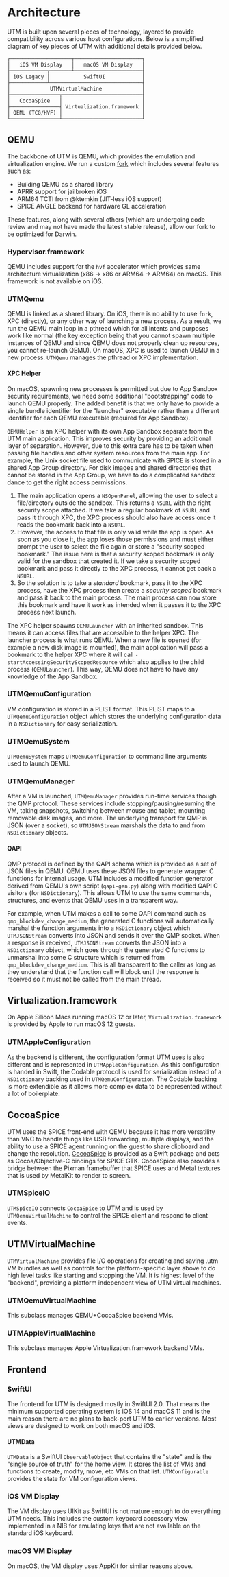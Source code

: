 # Architecture

UTM is built upon several pieces of technology, layered to provide compatibility across various host configurations. Below is a simplified diagram of key pieces of UTM with additional details provided below.

```
┌────────────────────┬──────────────────────┐
│   iOS VM Display   │   macOS VM Display   │
├────────────┬───────┴──────────────────────┤
│ iOS Legacy │           SwiftUI            │
├────────────┴──────────────────────────────┤
│             UTMVirtualMachine             │
├────────────────┬──────────────────────────┤
│   CocoaSpice   │                          │
├────────────────┤ Virtualization.framework │
│ QEMU (TCG/HVF) │                          │
└────────────────┴──────────────────────────┘
```

## QEMU

The backbone of UTM is QEMU, which provides the emulation and virtualization engine. We run a custom [fork][1] which includes several features such as:

* Building QEMU as a shared library
* APRR support for jailbroken iOS
* ARM64 TCTI from @ktemkin (JIT-less iOS support)
* SPICE ANGLE backend for hardware GL acceleration

These features, along with several others (which are undergoing code review and may not have made the latest stable release), allow our fork to be optimized for Darwin.

### Hypervisor.framework

QEMU includes support for the `hvf` accelerator which provides same architecture virtualization (x86 -> x86 or ARM64 -> ARM64) on macOS. This framework is not available on iOS.

### UTMQemu

QEMU is linked as a shared library. On iOS, there is no ability to use `fork`, XPC (directly), or any other way of launching a new process. As a result, we run the QEMU main loop in a pthread which for all intents and purposes work like normal (the key exception being that you cannot spawn multiple instances of QEMU and since QEMU does not properly clean up resources, you cannot re-launch QEMU). On macOS, XPC is used to launch QEMU in a new process. `UTMQemu` manages the pthread or XPC implementation.

#### XPC Helper

On macOS, spawning new processes is permitted but due to App Sandbox security requirements, we need some additional "bootstrapping" code to launch QEMU properly. The added benefit is that we only have to provide a single bundle identifier for the "launcher" executable rather than a different identifier for each QEMU executable (required for App Sandbox).

`QEMUHelper` is an XPC helper with its own App Sandbox separate from the UTM main application. This improves security by providing an additional layer of separation. However, due to this extra care has to be taken when passing file handles and other system resources from the main app. For example, the Unix socket file used to communicate with SPICE is stored in a shared App Group directory. For disk images and shared directories that cannot be stored in the App Group, we have to do a complicated sandbox dance to get the right access permissions.

1. The main application opens a `NSOpenPanel`, allowing the user to select a file/directory outside the sandbox. This returns a `NSURL` with the right security scope attached. If we take a regular bookmark of `NSURL` and pass it through XPC, the XPC process should also have access once it reads the bookmark back into a `NSURL`.
2. However, the access to that file is only valid while the app is open. As soon as you close it, the app loses those permissions and must either prompt the user to select the file again or store a "security scoped bookmark." The issue here is that a security scoped bookmark is only valid for the sandbox that created it. If we take a security scoped bookmark and pass it directly to the XPC process, it cannot get back a `NSURL`.
3. So the solution is to take a *standard* bookmark, pass it to the XPC process, have the XPC process then create a *security scoped* bookmark and pass it back to the main process. The main process can now store this bookmark and have it work as intended when it passes it to the XPC process next launch.

The XPC helper spawns `QEMULauncher` with an inherited sandbox. This means it can access files that are accessible to the helper XPC. The launcher process is what runs QEMU. When a new file is opened (for example a new disk image is mounted), the main application will pass a bookmark to the helper XPC where it will call `-startAccessingSecurityScopedResource` which also applies to the child process (`QEMULauncher`). This way, QEMU does not have to have any knowledge of the App Sandbox.

### UTMQemuConfiguration

VM configuration is stored in a PLIST format. This PLIST maps to a `UTMQemuConfiguration` object which stores the underlying configuration data in a `NSDictionary` for easy serialization.

### UTMQemuSystem

`UTMQemuSystem` maps `UTMQemuConfiguration` to command line arguments used to launch QEMU.

### UTMQemuManager

After a VM is launched, `UTMQemuManager` provides run-time services though the QMP protocol. These services include stopping/pausing/resuming the VM, taking snapshots, switching between mouse and tablet, mounting removable disk images, and more. The underlying transport for QMP is JSON (over a socket), so `UTMJSONStream` marshals the data to and from `NSDictionary` objects.

#### QAPI

QMP protocol is defined by the QAPI schema which is provided as a set of JSON files in QEMU. QEMU uses these JSON files to generate wrapper C functions for internal usage. UTM includes a modified function generator derived from QEMU's own script (`qapi-gen.py`) along with modified QAPI C visitors (for `NSDictionary`). This allows UTM to use the same commands, structures, and events that QEMU uses in a transparent way.

For example, when UTM makes a call to some QAPI command such as `qmp_blockdev_change_medium`, the generated C functions will automatically marshal the function arguments into a `NSDictionary` object which `UTMJSONStream` converts into JSON and sends it over the QMP socket. When a response is received, `UTMJSONStream` converts the JSON into a `NSDictionary` object, which goes through the generated C functions to unmarshal into some C structure which is returned from `qmp_blockdev_change_medium`. This is all transparent to the caller as long as they understand that the function call will block until the response is received so it must not be called from the main thread.

## Virtualization.framework

On Apple Silicon Macs running macOS 12 or later, `Virtualization.framework` is provided by Apple to run macOS 12 guests.

### UTMAppleConfiguration

As the backend is different, the configuration format UTM uses is also different and is represented in `UTMAppleConfiguration`. As this configuration is handed in Swift, the Codable protocol is used for serialization instead of a `NSDictionary` backing used in `UTMQemuConfiguration`. The Codable backing is more extendible as it allows more complex data to be represented without a lot of boilerplate.

## CocoaSpice

UTM uses the SPICE front-end with QEMU because it has more versatility than VNC to handle things like USB forwarding, multiple displays, and the ability to use a SPICE agent running on the guest to share clipboard and change the resolution. [CocoaSpice][2] is provided as a Swift package and acts as Cocoa/Objective-C bindings for SPICE GTK. CocoaSpice also provides a bridge between the Pixman framebuffer that SPICE uses and Metal textures that is used by MetalKit to render to screen.

### UTMSpiceIO

`UTMSpiceIO` connects `CocoaSpice` to UTM and is used by `UTMQemuVirtualMachine` to control the SPICE client and respond to client events.

## UTMVirtualMachine

`UTMVirtualMachine` provides file I/O operations for creating and saving .utm VM bundles as well as controls for the platform-specific layer above to do high level tasks like starting and stopping the VM. It is highest level of the "backend", providing a platform independent view of UTM virtual machines.

### UTMQemuVirtualMachine

This subclass manages QEMU+CocoaSpice backend VMs.

### UTMAppleVirtualMachine

This subclass manages Apple Virtualization.framework backend VMs.

## Frontend

### SwiftUI

The frontend for UTM is designed mostly in SwiftUI 2.0. That means the minimum supported operating system is iOS 14 and macOS 11 and is the main reason there are no plans to back-port UTM to earlier versions. Most views are designed to work on both macOS and iOS.

#### UTMData

`UTMData` is a SwiftUI `ObservableObject` that contains the "state" and is the "single source of truth" for the home view. It stores the list of VMs and functions to create, modify, move, etc VMs on that list. `UTMConfigurable` provides the state for VM configuration views.

### iOS VM Display

The VM display uses UIKit as SwiftUI is not mature enough to do everything UTM needs. This includes the custom keyboard accessory view implemented in a NIB for emulating keys that are not available on the standard iOS keyboard.

### macOS VM Display

On macOS, the VM display uses AppKit for similar reasons above.

[1]: https://github.com/utmapp/qemu
[2]: https://github.com/utmapp/CocoaSpice
